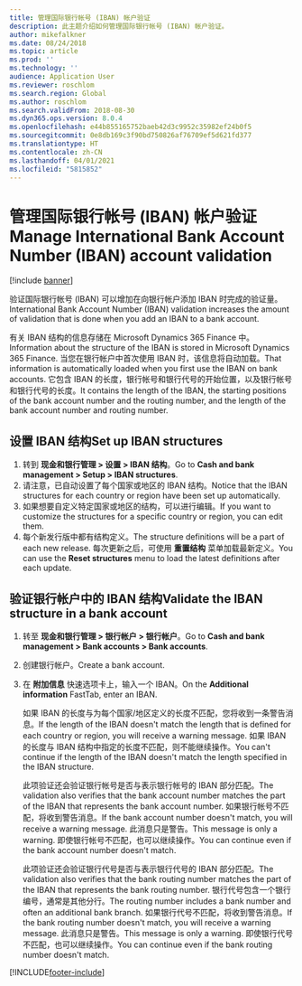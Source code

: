 ```yaml
---
title: 管理国际银行帐号 (IBAN) 帐户验证
description: 此主题介绍如何管理国际银行帐号 (IBAN) 帐户验证。
author: mikefalkner
ms.date: 08/24/2018
ms.topic: article
ms.prod: ''
ms.technology: ''
audience: Application User
ms.reviewer: roschlom
ms.search.region: Global
ms.author: roschlom
ms.search.validFrom: 2018-08-30
ms.dyn365.ops.version: 8.0.4
ms.openlocfilehash: e44b855165752baeb42d3c9952c35982ef24b0f5
ms.sourcegitcommit: 0e8db169c3f90bd750826af76709ef5d621fd377
ms.translationtype: HT
ms.contentlocale: zh-CN
ms.lasthandoff: 04/01/2021
ms.locfileid: "5815852"
---
```

# <a name="manage-international-bank-account-number-iban-account-validation"></a><span data-ttu-id="e729c-103">管理国际银行帐号 (IBAN) 帐户验证</span><span class="sxs-lookup"><span data-stu-id="e729c-103">Manage International Bank Account Number (IBAN) account validation</span></span>

[!include [banner](../includes/banner.md)]

<span data-ttu-id="e729c-104">验证国际银行帐号 (IBAN) 可以增加在向银行帐户添加 IBAN 时完成的验证量。</span><span class="sxs-lookup"><span data-stu-id="e729c-104">International Bank Account Number (IBAN) validation increases the amount of validation that is done when you add an IBAN to a bank account.</span></span>

<span data-ttu-id="e729c-105">有关 IBAN 结构的信息存储在 Microsoft Dynamics 365 Finance 中。</span><span class="sxs-lookup"><span data-stu-id="e729c-105">Information about the structure of the IBAN is stored in Microsoft Dynamics 365 Finance.</span></span> <span data-ttu-id="e729c-106">当您在银行帐户中首次使用 IBAN 时，该信息将自动加载。</span><span class="sxs-lookup"><span data-stu-id="e729c-106">That information is automatically loaded when you first use the IBAN on bank accounts.</span></span> <span data-ttu-id="e729c-107">它包含 IBAN 的长度，银行帐号和银行代号的开始位置，以及银行帐号和银行代号的长度。</span><span class="sxs-lookup"><span data-stu-id="e729c-107">It contains the length of the IBAN, the starting positions of the bank account number and the routing number, and the length of the bank account number and routing number.</span></span>

## <a name="set-up-iban-structures"></a><span data-ttu-id="e729c-108">设置 IBAN 结构</span><span class="sxs-lookup"><span data-stu-id="e729c-108">Set up IBAN structures</span></span>

1. <span data-ttu-id="e729c-109">转到 **现金和银行管理 \> 设置 \> IBAN 结构**。</span><span class="sxs-lookup"><span data-stu-id="e729c-109">Go to **Cash and bank management \> Setup \> IBAN structures**.</span></span>
2. <span data-ttu-id="e729c-110">请注意，已自动设置了每个国家或地区的 IBAN 结构。</span><span class="sxs-lookup"><span data-stu-id="e729c-110">Notice that the IBAN structures for each country or region have been set up automatically.</span></span>
3. <span data-ttu-id="e729c-111">如果想要自定义特定国家或地区的结构，可以进行编辑。</span><span class="sxs-lookup"><span data-stu-id="e729c-111">If you want to customize the structures for a specific country or region, you can edit them.</span></span>
4. <span data-ttu-id="e729c-112">每个新发行版中都有结构定义。</span><span class="sxs-lookup"><span data-stu-id="e729c-112">The structure definitions will be a part of each new release.</span></span> <span data-ttu-id="e729c-113">每次更新之后，可使用 **重置结构** 菜单加载最新定义。</span><span class="sxs-lookup"><span data-stu-id="e729c-113">You can use the **Reset structures** menu to load the latest definitions after each update.</span></span>

## <a name="validate-the-iban-structure-in-a-bank-account"></a><span data-ttu-id="e729c-114">验证银行帐户中的 IBAN 结构</span><span class="sxs-lookup"><span data-stu-id="e729c-114">Validate the IBAN structure in a bank account</span></span>

1. <span data-ttu-id="e729c-115">转至 **现金和银行管理 \> 银行帐户 \> 银行帐户**。</span><span class="sxs-lookup"><span data-stu-id="e729c-115">Go to **Cash and bank management \> Bank accounts \> Bank accounts**.</span></span>
2. <span data-ttu-id="e729c-116">创建银行帐户。</span><span class="sxs-lookup"><span data-stu-id="e729c-116">Create a bank account.</span></span>
3. <span data-ttu-id="e729c-117">在 **附加信息** 快速选项卡上，输入一个 IBAN。</span><span class="sxs-lookup"><span data-stu-id="e729c-117">On the **Additional information** FastTab, enter an IBAN.</span></span>

    <span data-ttu-id="e729c-118">如果 IBAN 的长度与为每个国家/地区定义的长度不匹配，您将收到一条警告消息。</span><span class="sxs-lookup"><span data-stu-id="e729c-118">If the length of the IBAN doesn't match the length that is defined for each country or region, you will receive a warning message.</span></span> <span data-ttu-id="e729c-119">如果 IBAN 的长度与 IBAN 结构中指定的长度不匹配，则不能继续操作。</span><span class="sxs-lookup"><span data-stu-id="e729c-119">You can't continue if the length of the IBAN doesn't match the length specified in the IBAN structure.</span></span>

    <span data-ttu-id="e729c-120">此项验证还会验证银行帐号是否与表示银行帐号的 IBAN 部分匹配。</span><span class="sxs-lookup"><span data-stu-id="e729c-120">The validation also verifies that the bank account number matches the part of the IBAN that represents the bank account number.</span></span> <span data-ttu-id="e729c-121">如果银行帐号不匹配，将收到警告消息。</span><span class="sxs-lookup"><span data-stu-id="e729c-121">If the bank account number doesn't match, you will receive a warning message.</span></span> <span data-ttu-id="e729c-122">此消息只是警告。</span><span class="sxs-lookup"><span data-stu-id="e729c-122">This message is only a warning.</span></span> <span data-ttu-id="e729c-123">即使银行帐号不匹配，也可以继续操作。</span><span class="sxs-lookup"><span data-stu-id="e729c-123">You can continue even if the bank account number doesn't match.</span></span>

    <span data-ttu-id="e729c-124">此项验证还会验证银行代号是否与表示银行代号的 IBAN 部分匹配。</span><span class="sxs-lookup"><span data-stu-id="e729c-124">The validation also verifies that the bank routing number matches the part of the IBAN that represents the bank routing number.</span></span> <span data-ttu-id="e729c-125">银行代号包含一个银行编号，通常是其他分行。</span><span class="sxs-lookup"><span data-stu-id="e729c-125">The routing number includes a bank number and often an additional bank branch.</span></span> <span data-ttu-id="e729c-126">如果银行代号不匹配，将收到警告消息。</span><span class="sxs-lookup"><span data-stu-id="e729c-126">If the bank routing number doesn't match, you will receive a warning message.</span></span> <span data-ttu-id="e729c-127">此消息只是警告。</span><span class="sxs-lookup"><span data-stu-id="e729c-127">This message is only a warning.</span></span> <span data-ttu-id="e729c-128">即使银行代号不匹配，也可以继续操作。</span><span class="sxs-lookup"><span data-stu-id="e729c-128">You can continue even if the bank routing number doesn't match.</span></span>


[!INCLUDE[footer-include](../../includes/footer-banner.md)]